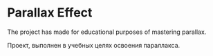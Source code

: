 # Parallax Effect

The project has made for educational purposes of mastering parallax.

Проект, выполнен в учебных целях освоения параллакса.

